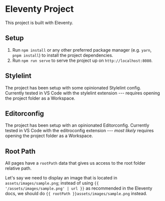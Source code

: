 # Eleventy Project

This project is built with Eleventy.

## Setup

1. Run `npm install` or any other preferred package manager (e.g. `yarn`, `pnpm install`) to install the project dependencies.
2. Run `npm run serve` to serve the project up on `http://localhost:8080`.

## Stylelint

The project has been setup with some opinionated Stylelint config. Currently tested in VS Code with the stylelint extension --- requires opening the project folder as a Workspace.

## Editorconfig

The project has been setup with an opinionated Editorconfig. Currently tested in VS Code with the editroconfig extension --- _most likely_ requires opening the project folder as a Workspace.

## Root Path

All pages have a `rootPath` data that gives us access to the root folder relative path.

Let's say we need to display an image that is located in `assets/images/sample.png`; instead of using `{{ '/assets/images/sample.png' | url }}` as recommended in the Eleventy docs, we should do `{{ rootPath }}assets/images/sample.png` instead.
